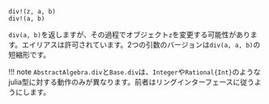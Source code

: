 ```
div!(z, a, b)
div!(a, b)
```

`div(a, b)`を返しますが、その過程でオブジェクト`z`を変更する可能性があります。エイリアスは許可されています。2つの引数のバージョンは`div(a, a, b)`の短縮形です。

!!! note
    `AbstractAlgebra.div`と`Base.div`は、`Integer`や`Rational{Int}`のようなjulia型に対する動作のみが異なります。前者はリングインターフェースに従うようにします。

